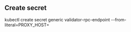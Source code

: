 ## Create secret
kubectl create secret generic validator-rpc-endpoint --from-literal=PROXY_HOST=<your-rpc-endpoint-hostname>
